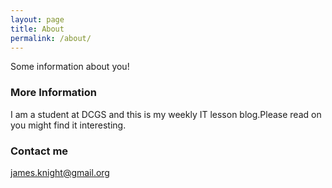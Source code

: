 ```yaml
---
layout: page
title: About
permalink: /about/
---
```


Some information about you!

### More Information

I am a student at DCGS and this is my weekly IT lesson blog.Please read on you might find it interesting.

### Contact me

james.knight@gmail.org
